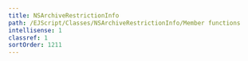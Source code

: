 ```yaml
---
title: NSArchiveRestrictionInfo
path: /EJScript/Classes/NSArchiveRestrictionInfo/Member functions
intellisense: 1
classref: 1
sortOrder: 1211
---
```






